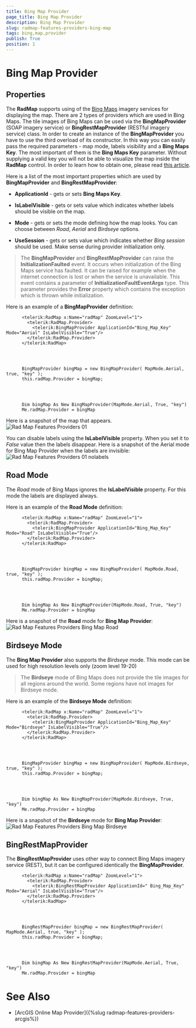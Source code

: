 ```yaml
---
title: Bing Map Provider
page_title: Bing Map Provider
description: Bing Map Provider
slug: radmap-features-providers-bing-map
tags: bing,map,provider
publish: True
position: 1
---
```


# Bing Map Provider



## Properties

The __RadMap__ supports using of the [Bing Maps](http://www.bing.com/maps/) imagery services for displaying the map. There are 2 types of providers which are used in Bing Maps. The tile images of Bing Maps can be used via the __BingMapProvider__ (SOAP imagery service) or __BingRestMapProvider__ (RESTful imagery service) class. In order to create an instance of the __BingMapProvider__ you have to use the third overload of its constructor. In this way you can easily pass the required parameters - map mode, labels visibility and a __Bing Maps Key__. The most important of them is the __Bing Maps Key__ parameter. Without supplying a valid key you will not be able to visualize the map inside the __RadMap__ control. In order to learn how to obtain one, please read [this article](http://msdn.microsoft.com/en-us/library/ee681900.aspx).
        

Here is a list of the most important properties which are used by __BingMapProvider__ and __BingRestMapProvider__:
        

* __ApplicationId__ - gets or sets __Bing Maps Key__.
            

* __IsLabelVisible__ - gets or sets value which indicates whether labels should be visible on the map.
            

* __Mode__ - gets or sets the mode defining how the map looks. You can choose between *Road*, *Aerial* and *Birdseye* options.
            

* __UseSession__ - gets or sets value which indicates whether *Bing session* should be used. Make sense during provider initialization only.
            

>The __BingMapProvider__ and __BingRestMapProvider__ can raise the __InitializationFaulted__ event. It occurs when initialization of the Bing Maps service has faulted. It can be raised for example when the internet connection is lost or when the service is unavailable. This event contains a parameter of __InitializationFaultEventArgs__ type. This parameter provides the __Error__ property which contains the exception which is thrown while initialization.
          

Here is an example of a __BingMapProvider__ definition:
        

	
          <telerik:RadMap x:Name="radMap" ZoomLevel="1">
            <telerik:RadMap.Provider>
              <telerik:BingMapProvider ApplicationId="Bing_Map_Key" Mode="Aerial" IsLabelVisible="True"/>
            </telerik:RadMap.Provider>
          </telerik:RadMap>



	
          BingMapProvider bingMap = new BingMapProvider( MapMode.Aerial, true, "key" );
          this.radMap.Provider = bingMap;



	
          Dim bingMap As New BingMapProvider(MapMode.Aerial, True, "key")
          Me.radMap.Provider = bingMap



Here is a snapshot of the map that appears.![Rad Map Features Providers 01](images/RadMap_Features_Providers_01.png)

You can disable labels using the __IsLabelVisible__ property. When you set it to *False* value then the labels disappear. Here is a snapshot of the Aerial mode for Bing Map Provider when the labels are invisible:
        ![Rad Map Features Providers 01 nolabels](images/RadMap_Features_Providers_01_nolabels.png)

## Road Mode

The *Road* mode of Bing Maps ignores the __IsLabelVisible__ property. For this mode the labels are displayed always.
        

Here is an example of the __Road Mode__ definition:
        

	
          <telerik:RadMap x:Name="radMap" ZoomLevel="1">
            <telerik:RadMap.Provider>
              <telerik:BingMapProvider ApplicationId="Bing_Map_Key" Mode="Road" IsLabelVisible="True"/>
            </telerik:RadMap.Provider>
          </telerik:RadMap>



	
          BingMapProvider bingMap = new BingMapProvider( MapMode.Road, true, "key" );
          this.radMap.Provider = bingMap;



	
          Dim bingMap As New BingMapProvider(MapMode.Road, True, "key")
          Me.radMap.Provider = bingMap



Here is a snapshot of the __Road__ mode for __Bing Map Provider__:
        ![Rad Map Features Providers Bing Map Road](images/RadMap_Features_Providers_BingMap_Road.png)

## Birdseye Mode

The __Bing Map Provider__ also supports the *Birdseye* mode. This mode can be used for high resolution levels only (zoom level 19-20)
        

>The __Birdseye__ mode of Bing Maps does not provide the tile images for all regions around the world. Some regions have not images for Birdseye mode.
          

Here is an example of the __Birdseye Mode__ definition:

	
          <telerik:RadMap x:Name="radMap" ZoomLevel="1">
            <telerik:RadMap.Provider>
              <telerik:BingMapProvider ApplicationId="Bing_Map_Key" Mode="Birdseye" IsLabelVisible="True"/>
            </telerik:RadMap.Provider>
          </telerik:RadMap>



	
          BingMapProvider bingMap = new BingMapProvider( MapMode.Birdseye, true, "key" );
          this.radMap.Provider = bingMap;



	
          Dim bingMap As New BingMapProvider(MapMode.Birdseye, True, "key")
          Me.radMap.Provider = bingMap



Here is a snapshot of the __Birdseye__ mode for __Bing Map Provider__:
        ![Rad Map Features Providers Bing Map Birdseye](images/RadMap_Features_Providers_BingMap_Birdseye.png)

## BingRestMapProvider

The __BingRestMapProvider__ uses other way to connect Bing Maps imagery service (REST), but it can be configured identically the __BingMapProvider__.
      

	
          <telerik:RadMap x:Name="radMap" ZoomLevel="1">
            <telerik:RadMap.Provider>
              <telerik:BingRestMapProvider ApplicationId=" Bing_Map_Key" Mode="Aerial" IsLabelVisible="True"/>
            </telerik:RadMap.Provider>
          </telerik:RadMap>



	
          BingRestMapProvider bingMap = new BingRestMapProvider( MapMode.Aerial, true, "key" );
          this.radMap.Provider = bingMap;



	
          Dim bingMap As New BingRestMapProvider(MapMode.Aerial, True, "key")
          Me.radMap.Provider = bingMap



# See Also

 * [ArcGIS Online Map Provider]({%slug radmap-features-providers-arcgis%})
